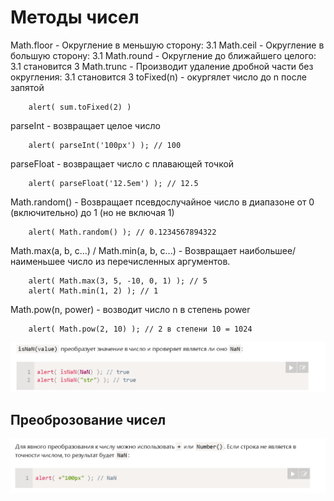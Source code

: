 # Методы чисел

Math.floor - Округление в меньшую сторону: 3.1
Math.ceil - Округление в большую сторону: 3.1 
Math.round - Округление до ближайшего целого: 3.1 становится 3
Math.trunc - Производит удаление дробной части без округления: 3.1 становится 3
toFixed(n) - окургялет число до n после запятой 

        alert( sum.toFixed(2) )

parseInt - возвращает целое число

        alert( parseInt('100px') ); // 100

parseFloat - возвращает число с плавающей точкой

        alert( parseFloat('12.5em') ); // 12.5

Math.random() - Возвращает псевдослучайное число в диапазоне от 0 (включительно) до 1 (но не включая 1)

        alert( Math.random() ); // 0.1234567894322

Math.max(a, b, c...) / Math.min(a, b, c...) - Возвращает наибольшее/наименьшее число из перечисленных аргументов.

        alert( Math.max(3, 5, -10, 0, 1) ); // 5
        alert( Math.min(1, 2) ); // 1

Math.pow(n, power) - возводит число n в степень power 

        alert( Math.pow(2, 10) ); // 2 в степени 10 = 1024

 ![||](./9.png)

 ## Преоброзование чисел 

  ![||](./10.png)